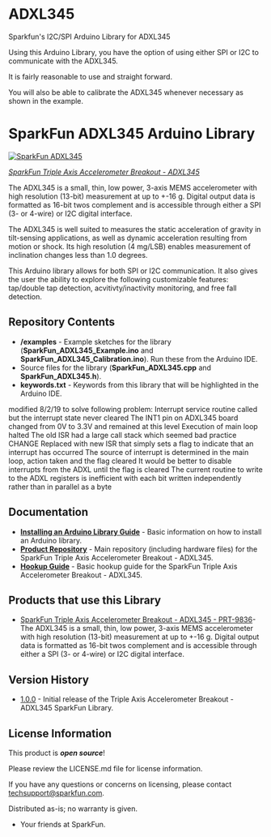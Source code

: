 # ADXL345
Sparkfun's I2C/SPI Arduino Library for ADXL345

Using this Arduino Library, you have the option of using either SPI or I2C to communicate with the ADXL345.

It is fairly reasonable to use and straight forward.

You will also be able to calibrate the ADXL345 whenever necessary as shown in the example.

SparkFun ADXL345 Arduino Library
========================================

[![SparkFun ADXL345](https://cdn.sparkfun.com//assets/parts/3/9/0/2/09836-_01c.jpg)](https://www.sparkfun.com/products/9836)

[*SparkFun Triple Axis Accelerometer Breakout - ADXL345*](https://www.sparkfun.com/products/9836)

The ADXL345 is a small, thin, low power, 3-axis MEMS accelerometer with high resolution (13-bit) measurement at up to +-16 g. Digital output data is formatted as 16-bit twos complement and is accessible through either a SPI (3- or 4-wire) or I2C digital interface.

The ADXL345 is well suited to measures the static acceleration of gravity in tilt-sensing applications, as well as dynamic acceleration resulting from motion or shock. Its high resolution (4 mg/LSB) enables measurement of inclination changes less than 1.0 degrees.

This Arduino library allows for both SPI or I2C communication. It also gives the user the ability to explore the following customizable features: tap/double tap detection, acvitivty/inactivity monitoring, and free fall detection.  

Repository Contents
-------------------

* **/examples** - Example sketches for the library (**SparkFun_ADXL345_Example.ino** and **SparkFun_ADXL345_Calibration.ino**). Run these from the Arduino IDE. 
* Source files for the library (**SparkFun_ADXL345.cpp** and **SparkFun_ADXL345.h**).
* **keywords.txt** - Keywords from this library that will be highlighted in the Arduino IDE. 

modified 8/2/19 to solve following problem:
Interrupt service routine called but the interrupt state never cleared
The INT1 pin on ADXL345 board changed from 0V to 3.3V and remained at this level
Execution of main loop halted
The old ISR had a large call stack which seemed bad practice
CHANGE
Replaced with new ISR that simply sets a flag to indicate that an interrupt has occurred
The source of interrupt is determined in the main loop, action taken and the flag cleared
It would be better to disable interrupts from the ADXL until the flag is cleared 
The current routine to write to the ADXL registers is inefficient with each bit written independently
rather than in parallel as a byte

Documentation
--------------

* **[Installing an Arduino Library Guide](https://learn.sparkfun.com/tutorials/installing-an-arduino-library)** - Basic information on how to install an Arduino library.
* **[Product Repository](https://github.com/sparkfun/ADXL345_Breakout)** - Main repository (including hardware files) for the SparkFun Triple Axis Accelerometer Breakout - ADXL345.
* **[Hookup Guide](https://learn.sparkfun.com/tutorials/adxl345-hookup-guide)** - Basic hookup guide for the SparkFun Triple Axis Accelerometer Breakout - ADXL345.

Products that use this Library 
---------------------------------

* [SparkFun Triple Axis Accelerometer Breakout - ADXL345 - PRT-9836](https://www.sparkfun.com/products/9836)- The ADXL345 is a small, thin, low power, 3-axis MEMS accelerometer with high resolution (13-bit) measurement at up to +-16 g. Digital output data is formatted as 16-bit twos complement and is accessible through either a SPI (3- or 4-wire) or I2C digital interface.

Version History
---------------

* [1.0.0](https://github.com/sparkfun/SparkFun_ADXL345_Arduino_Library/releases/tag/V_1.0.0) - Initial release of the Triple Axis Accelerometer Breakout - ADXL345 SparkFun Library.

License Information
-------------------

This product is _**open source**_! 

Please review the LICENSE.md file for license information. 

If you have any questions or concerns on licensing, please contact techsupport@sparkfun.com.

Distributed as-is; no warranty is given.

- Your friends at SparkFun.

_<COLLABORATION CREDIT>_
